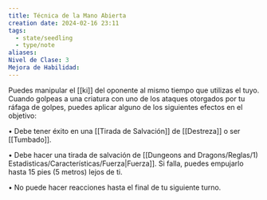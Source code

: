 ```yaml
---
title: Técnica de la Mano Abierta
creation date: 2024-02-16 23:11
tags:
  - state/seedling
  - type/note
aliases: 
Nivel de Clase: 3
Mejora de Habilidad:
---
```

Puedes manipular el [[ki]] del oponente al mismo tiempo que utilizas el tuyo. Cuando golpeas a una
criatura con uno de los ataques otorgados por tu ráfaga de golpes, puedes aplicar alguno de los
siguientes efectos en el objetivo:

• Debe tener éxito en una [[Tirada de Salvación]] de [[Destreza]] o ser [[Tumbado]].

• Debe hacer una tirada de salvación de [[Dungeons and Dragons/Reglas/1) Estadisticas/Características/Fuerza|Fuerza]]. Si falla, puedes empujarlo hasta 15 pies (5 metros) lejos de ti.

• No puede hacer reacciones hasta el final de tu siguiente turno.

